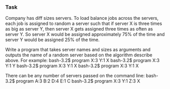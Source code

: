 ### Task
Company has diff sizes servers. To load balance jobs across the servers, 
each job is assigned to random a server such that if server X is three times 
as big as server Y, then server X gets assigned three times as often as server Y.
So server X would be assigned approximately 75% of the time and server Y 
would be assigned 25% of the time.

Write a program that takes server names and sizes as arguments and outputs the name 
of a random server based on the algorithm describe above.
For example:
bash-3.2$ program X:3 Y:1
X
bash-3.2$ program X:3 Y:1
Y
bash-3.2$ program X:3 Y:1
X
bash-3.2$ program X:3 Y:1
X

There can be any number of servers passed on the command line:
bash-3.2$ program A:3 B:2 D:4 E:1
C
bash-3.2$ program X:3 Y:1 Z:3
X

